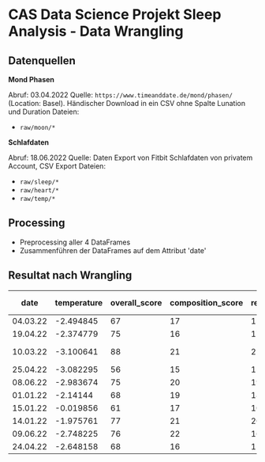 # CAS Data Science Projekt Sleep Analysis - Data Wrangling


## Datenquellen

**Mond Phasen**

Abruf: 03.04.2022
Quelle: `https://www.timeanddate.de/mond/phasen/` (Location: Basel). Händischer Download in ein CSV ohne Spalte Lunation und Duration
Dateien: 
- `raw/moon/*`

**Schlafdaten**

Abruf: 18.06.2022
Quelle: Daten Export von Fitbit Schlafdaten von privatem Account, CSV Export
Dateien: 
- `raw/sleep/*` 
- `raw/heart/*` 
- `raw/temp/*`


## Processing
- Preprocessing aller 4 DataFrames
- Zusammenführen der DataFrames auf dem Attribut 'date'


## Resultat nach Wrangling


| date     | temperature | overall_score | composition_score | revitalization_score | duration_score | deep_sleep_in_minutes | resting_heart_rate | restlessness | bpm       | Moon Phase    |
|----------|-------------|---------------|-------------------|----------------------|----------------|-----------------------|--------------------|--------------|-----------|---------------|
| 04.03.22 | -2.494845   | 67            | 17                | 15                   | 35             | 66                    | 60                 | 0.073479     | 68.873969 |               |
| 19.04.22 | -2.374779   | 75            | 16                | 17                   | 42             | 62                    | 52                 | 0.071966     | 62.836604 |               |
| 10.03.22 | -3.100641   | 88            | 21                | 22                   | 45             | 126                   | 60                 | 0.054695     | 67.206731 | First Quarter |
| 25.04.22 | -3.082295   | 56            | 15                | 15                   | 26             | 23                    | 56                 | 0.100186     | 67.187992 |               |
| 08.06.22 | -2.983674   | 75            | 20                | 19                   | 36             | 69                    | 55                 | 0.087816     | 69.163313 |               |
| 01.01.22 | -2.14144    | 68            | 19                | 18                   | 31             | 69                    | 60                 | 0.081197     | 61.607115 |               |
| 15.01.22 | -0.019856   | 61            | 17                | 10                   | 34             | 70                    | 57                 | 0.14459      | 68.972063 |               |
| 14.01.22 | -1.975761   | 77            | 21                | 20                   | 36             | 82                    | 59                 | 0.089701     | 68.562845 |               |
| 09.06.22 | -2.748225   | 76            | 22                | 16                   | 38             | 88                    | 54                 | 0.07064      | 59.214786 |               |
| 24.04.22 | -2.648158   | 68            | 16                | 15                   | 37             | 49                    | 54                 | 0.079038     | 76.126033 |               |